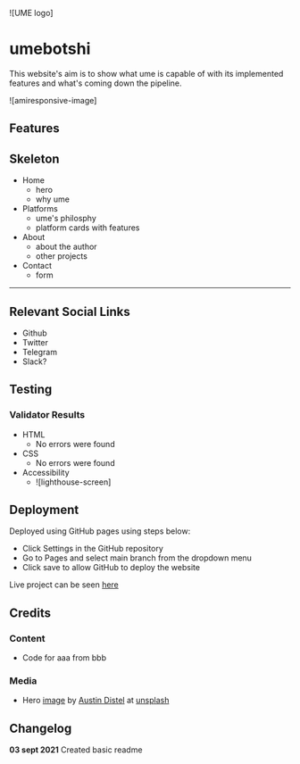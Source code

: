 ![UME logo]

# ume**bot**shi

This website's aim is to show what ume is capable of with its implemented features and what's coming down the pipeline.

![amiresponsive-image]

## Features

## Skeleton
- Home
    - hero
    - why ume
- Platforms
    - ume's philosphy
    - platform cards with features
- About
    - about the author
    - other projects
- Contact
    - form

------

## Relevant Social Links
- Github
- Twitter
- Telegram
- Slack?
 
## Testing

### Validator Results
- HTML
    - No errors were found
- CSS
    - No errors were found
- Accessibility
    - ![lighthouse-screen]

## Deployment
Deployed using GitHub pages using steps below:
- Click Settings in the GitHub repository
- Go to Pages and select main branch from the dropdown menu
- Click save to allow GitHub to deploy the website

Live project can be seen [here](https://khalanar.github.io/ci-p1/)

## Credits

### Content
- Code for aaa from bbb

### Media
- Hero [image](https://unsplash.com/photos/PypjzKTUqLo) by [Austin Distel](https://unsplash.com/@romanbozhko) at [unsplash](https://unsplash.com)

## Changelog
**03 sept 2021** Created basic readme
